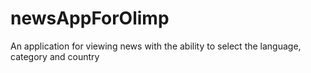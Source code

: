 # newsAppForOlimp
An application for viewing news with the ability to select the language, category and country
